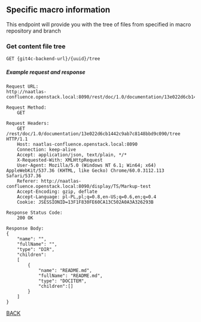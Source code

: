 ## Specific macro information

This endpoint will provide you with the tree of files from specified in macro repository and branch

### Get content file tree

```
GET {git4c-backend-url}/{uuid}/tree
```

##### Example request and response
```
Request URL:
http://naatlas-confluence.openstack.local:8090/rest/doc/1.0/documentation/13e022d6cb1442c9ab7c8148bbd9c090

Request Method:
    GET

Request Headers:
    GET /rest/doc/1.0/documentation/13e022d6cb1442c9ab7c8148bbd9c090/tree HTTP/1.1
    Host: naatlas-confluence.openstack.local:8090
    Connection: keep-alive
    Accept: application/json, text/plain, */*
    X-Requested-With: XMLHttpRequest
    User-Agent: Mozilla/5.0 (Windows NT 6.1; Win64; x64) AppleWebKit/537.36 (KHTML, like Gecko) Chrome/60.0.3112.113 Safari/537.36
    Referer: http://naatlas-confluence.openstack.local:8090/display/TS/Markup-test
    Accept-Encoding: gzip, deflate
    Accept-Language: pl-PL,pl;q=0.8,en-US;q=0.6,en;q=0.4
    Cookie: JSESSIONID=13F1F830FE60CA13C502A0A3A326293B

Response Status Code:
    200 OK

Response Body:
{
    "name": "",
    "fullName": "",
    "type": "DIR",
    "children":
    [
        {
            "name": "README.md",
            "fullName": "README.md",
            "type": "DOCITEM",
            "children":[]
        }
    ]
}
```

[BACK](../../../6.0%20-%20Runtime%20View.md)
